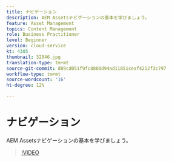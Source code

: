 ```yaml
---
title: ナビゲーション
description: AEM Assetsナビゲーションの基本を学びましょう。
feature: Asset Management
topics: Content Management
role: Business Practitioner
level: Beginner
version: cloud-service
kt: 4305
thumbnail: 32046.jpg
translation-type: tm+mt
source-git-commit: d89cd051f9fc8800d94ad11851ceaf4212f3c797
workflow-type: tm+mt
source-wordcount: '16'
ht-degree: 12%

---
```



# ナビゲーション

AEM Assetsナビゲーションの基本を学びましょう。

>[!VIDEO](https://video.tv.adobe.com/v/32046/?quality=12&learn=on&hidetitle=true)